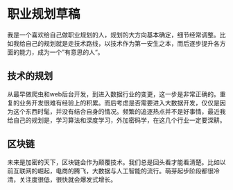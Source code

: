# 职业规划草稿
我是一个喜欢给自己做职业规划的人，规划的大方向基本确定，细节经常调整。比如我给自己的规划就是走技术路线，以技术作为第一安生之本，而后逐步提升各方面的能力，成为一个”有意思的人“。

## 技术的规划
从最早做爬虫和web后台开发，到进入数据行业的变更，这一步是非常正确的。重复的业务开发很难有经验上的积累。而后考虑是否需要进入大数据开发，仅仅是因为这个东西时髦，并没有结合自身的情况。频繁的追逐热点并不是好事情，最近我给自己的规划是，学习算法和深度学习，外加密码学，在这几个行业一定要深耕。

## 区块链
未来是加密的天下，区块链会作为颠覆技术。我们总是回头看才能看清楚。比如以前互联网的崛起，电商的腾飞，大数据与人工智能的流行。萌芽起步阶段都很冷清，关注度很低，很快就会爆发式增长。

